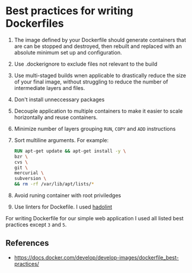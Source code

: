 # Best practices for writing Dockerfiles

1. The image defined by your Dockerfile should generate containers that are can be stopped and destroyed, then rebuilt and replaced with an absolute minimum set up and configuration.
2. Use .dockerignore to exclude files not relevant to the build
3. Use multi-staged builds wnen applicable to drastically reduce the size of your final image, without struggling to reduce the number of intermediate layers and files.
4. Don't install unneccessary packages
5. Decouple application to multiple containers to make it easier to scale horizontally and reuse containers.
6. Minimize number of layers grouping `RUN`, `COPY` and `ADD` instructions
7. Sort multiline arguments. For example:

    ```Dockerfile
    RUN apt-get update && apt-get install -y \
    bzr \
    cvs \
    git \
    mercurial \
    subversion \
    && rm -rf /var/lib/apt/lists/*
    ```

8. Avoid runing container with root priviledges
9. Use linters for Dockefile. I used [hadolint](https://github.com/hadolint/hadolint)

For writing Dockerfile for our simple web application I used all listed best practices except `3` and `5`.

## References

- <https://docs.docker.com/develop/develop-images/dockerfile_best-practices/>
